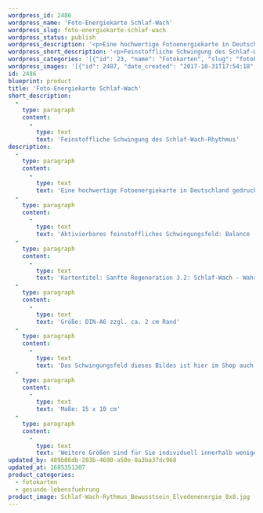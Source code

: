 ```yaml
---
wordpress_id: 2486
wordpress_name: 'Foto-Energiekarte Schlaf-Wach'
wordpress_slug: foto-energiekarte-schlaf-wach
wordpress_status: publish
wordpress_description: '<p>Eine hochwertige Fotoenergiekarte in Deutschland gedruckt und in Handarbeit laminiert. Sie ist in Postkartengröße (DIN-A6) gut zu transportieren und kann auch auf den Körper aufgelegt werden.</p><p>Aktivierbares feinstoffliches Schwingungsfeld: Balance - Hingabe - Geduld - Hiersein: : Manchmal geht uns geht das Gefühl verloren, wann und wie lang Phasen der Regeneration wahrhaftig sein sollten. Dieses Energiebild stellt ein Schwingungsfeld mit Impulsen bereit, um wieder in seiner natürlichen Balance in Bezug auf den eigenen Schlaf-Wach-Rythmus zu sein.</p><p>Kartentitel: Sanfte Regeneration 3.2: Schlaf-Wach - Wahrhaftiges Schlafen bzw. Wachen. Reihe: Sanfte Regeneration, Körperenergiewissen.</p><p>Größe: DIN-A6 zzgl. ca. 2 cm Rand<br />Andere Formate sind individuell für Sie innerhalb weniger Tage herstellbar. Bitte kontaktieren Sie uns hierfür unter <a href="mailto:info@elvedenverlag.de">info@elvedenverlag.de</a>.</p><p><a href="https://my.feenbaum.de/anwendung-energiebilder-foto-laminiert/">Anwendungshinweise</a>      <a href="https://my.feenbaum.de/produktinformationen-fotokarten/">Produktinformationen</a></p><p>Das Schwingungsfeld dieses Bildes ist hier im Shop auch erhältlich als <a href="https://my.feenbaum.de/produkt/wandbild-schlaf-wach-rhythmus-2/">Wandbild</a>, <a href="https://my.feenbaum.de/produkt/energiespray-schlaf-wach-rhythmus-swr-30-ml/">Energiespray</a> und <a href="https://my.feenbaum.de/produkt/energiekissen-schlaf-wach-rhythmus/">Energiekissen</a></p><p>Maße: 15 x 10 cm</p><p>Weitere Größen sind für Sie individuell innerhalb weniger Tage herstellbar. Bitte kontaktieren Sie uns hierfür unter <a href="mailto:info@elvedenverlag.de">info@elvedenverlag.de</a>.</p><p><a href="https://my.feenbaum.de/anwendung-energie-wandbilder/">Anwendungshinweise</a>      <a href="https://my.feenbaum.de/produktinformation-wandbilder/">Produktinformationen</a></p>'
wordpress_short_description: '<p>Feinstoffliche Schwingung des Schlaf-Wach-Rhythmus<br /><em>Hinweis: Das Wasserzeichen „Elveden Verlag Energiebild“ wird nicht mit gedruckt</em></p>'
wordpress_categories: '[{"id": 23, "name": "Fotokarten", "slug": "fotokarten"}, {"id": 38, "name": "Gesunde Lebensf\u00fchrung", "slug": "gesunde-lebensfuehrung"}]'
wordpress_images: '[{"id": 2487, "date_created": "2017-10-31T17:54:18", "date_created_gmt": "2017-10-31T15:54:18", "date_modified": "2017-10-31T17:54:18", "date_modified_gmt": "2017-10-31T15:54:18", "src": "https://my.feenbaum.de/wp-content/uploads/2017/10/Schlaf-Wach-Rythmus_Bewusstsein_Elvedenenergie_8x8.jpg", "name": "Schlaf-Wach-Rythmus_Bewusstsein_Elvedenenergie_8x8", "alt": ""}]'
id: 2486
blueprint: product
title: 'Foto-Energiekarte Schlaf-Wach'
short_description:
  -
    type: paragraph
    content:
      -
        type: text
        text: 'Feinstoffliche Schwingung des Schlaf-Wach-Rhythmus'
description:
  -
    type: paragraph
    content:
      -
        type: text
        text: 'Eine hochwertige Fotoenergiekarte in Deutschland gedruckt und in Handarbeit laminiert. Sie ist in Postkartengröße (DIN-A6) gut zu transportieren und kann auch auf den Körper aufgelegt werden.'
  -
    type: paragraph
    content:
      -
        type: text
        text: 'Aktivierbares feinstoffliches Schwingungsfeld: Balance - Hingabe - Geduld - Hiersein: : Manchmal geht uns geht das Gefühl verloren, wann und wie lang Phasen der Regeneration wahrhaftig sein sollten. Dieses Energiebild stellt ein Schwingungsfeld mit Impulsen bereit, um wieder in seiner natürlichen Balance in Bezug auf den eigenen Schlaf-Wach-Rythmus zu sein.'
  -
    type: paragraph
    content:
      -
        type: text
        text: 'Kartentitel: Sanfte Regeneration 3.2: Schlaf-Wach - Wahrhaftiges Schlafen bzw. Wachen. Reihe: Sanfte Regeneration, Körperenergiewissen.'
  -
    type: paragraph
    content:
      -
        type: text
        text: 'Größe: DIN-A6 zzgl. ca. 2 cm Rand'
  -
    type: paragraph
    content:
      -
        type: text
        text: 'Das Schwingungsfeld dieses Bildes ist hier im Shop auch erhältlich als Wandbild, Energiespray und Energiekissen'
  -
    type: paragraph
    content:
      -
        type: text
        text: 'Maße: 15 x 10 cm'
  -
    type: paragraph
    content:
      -
        type: text
        text: 'Weitere Größen sind für Sie individuell innerhalb weniger Tage herstellbar. Bitte kontaktieren Sie uns hierfür unter info@elvedenverlag.de.'
updated_by: 489b06db-283b-4690-a50e-8a3ba37dc968
updated_at: 1685351307
product_categories:
  - fotokarten
  - gesunde-lebensfuehrung
product_image: Schlaf-Wach-Rythmus_Bewusstsein_Elvedenenergie_8x8.jpg
---
```

